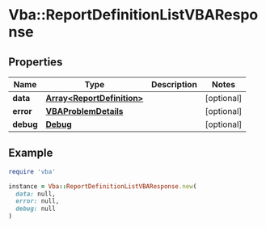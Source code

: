 # Vba::ReportDefinitionListVBAResponse

## Properties

| Name | Type | Description | Notes |
| ---- | ---- | ----------- | ----- |
| **data** | [**Array&lt;ReportDefinition&gt;**](ReportDefinition.md) |  | [optional] |
| **error** | [**VBAProblemDetails**](VBAProblemDetails.md) |  | [optional] |
| **debug** | [**Debug**](Debug.md) |  | [optional] |

## Example

```ruby
require 'vba'

instance = Vba::ReportDefinitionListVBAResponse.new(
  data: null,
  error: null,
  debug: null
)
```

